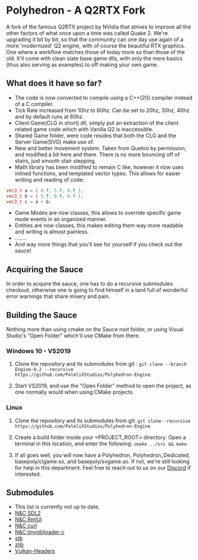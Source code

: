 # Polyhedron - A Q2RTX Fork
A fork of the famous Q2RTX project by NVidia that strives to improve all the other factors of what once upon a time was called Quake 2. We're upgrading it bit by bit, so that the community can one day use again of a more 'modernized' Q2 engine, with of course the beautiful RTX graphics. One where a workflow matches those of today more so than those of the old.
It'll come with clean slate base game dlls, with only the mere basics (thus also serving as examples) to off making your own game.

## What does it have so far?
- The code is now converted to compile using a C++(20) compiler instead of a C compiler.
- Tick Rate increased from 10hz to 60hz. Can be set to 20hz, 30hz, 40hz and by default runs at 60hz.
- Client Game(CLG in short) dll, simply put an extraction of the client related game code which with Vanilla Q2 is inaccessible.
- Shared Game folder, were code resides that both the CLG and the Server Game(SVG) make use of.
- New and better movement system. Taken from Quetoo by permission, and modified a bit here and there. There is no more bouncing off of stairs, just smooth stair stepping.
- Math library has been modified to remain C like, however it now uses inlined functions, and templated vector types. This allows for easier writing and reading of code:
```c++
vec3_t a = { 0.f, 5.f, 0.f };
vec3_t b = { 5.f, 0.f, 0.f };
vec3_t c = a + b; 
```
- Game Modes are now classes, this allows to override specific game mode events in an organized manner.
- Entities are now classes, this makes editing them way more readable and writing is almost painless.
- ........
- And way more things that you'll see for yourself if you check out the sauce!

## Acquiring the Sauce
In order to acquire the sauce, one has to do a recursive submodules checkout, otherwise one is going to find himself in a land full of wonderful error warnings that share misery and pain.

## Building the Sauce
Nothing more than using cmake on the Sauce root folder, or using Visual Studio's "Open Folder" which'll use CMake from there.
### Windows 10 - VS2019

  1. Clone the repository and its submodules from git :
     `git clone --branch Engine-0.2 --recursive https://github.com/PalmliXStudios/Polyhedron-Engine `

  2. Start VS2019, and use the "Open Folder" method to open the project, as one normally would when using CMake projects.  

### Linux

  1. Clone the repository and its submodules from git:
  `git clone--recursive https://github.com/PalmliXStudios/Polyhedron-Engine `

  2. Create a build folder inside your <PROJECT_ROOT> directory. Open a terminal in this location, and enter the following:
  `cmake ../src && make`

  3. If all goes well, you will now have a Polyhedron, Polyhedron_Dedicated, basepoly/clgame.so, and basepoly/svgame.so. If not, we're still looking for help in this department. Feel free to reach out to us on our [Discord](https://discord.gg/5tadZ96cvY) if interested.

## Submodules

* This list is currently not up to date.
* [N&C SDL2](https://github.com/WatIsDeze/NaC-SDL)
* [N&C RmlUi](https://github.com/WatIsDeze/Nac-RmlUi)
* [N&C curl](https://github.com/WatIsDeze/NaC-curl)
* [N&C tinyobjloader-c](https://github.com/WatIsDeze/nac-tinyobjloader-c)
* [stb](https://github.com/nothings/stb)
* [zlib](https://github.com/madler/zlib)
* [Vulkan-Headers](https://github.com/KhronosGroup/Vulkan-Headers)